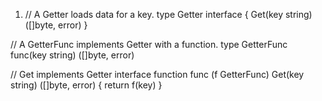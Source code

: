1. // A Getter loads data for a key.
type Getter interface {
	Get(key string) ([]byte, error)
}

// A GetterFunc implements Getter with a function.
type GetterFunc func(key string) ([]byte, error)

// Get implements Getter interface function
func (f GetterFunc) Get(key string) ([]byte, error) {
	return f(key)
}

